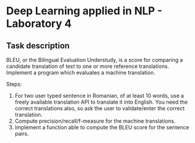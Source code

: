 # Deep Learning applied in NLP - Laboratory 4

## Task description

BLEU, or the Bilingual Evaluation Understudy, is a score for comparing a candidate translation
of text to one or more reference translations. Implement a program which evaluates a
machine translation.

Steps:

1. For two user typed sentence in Romanian, of at least 10 words, use a freely
   available translation API to translate it into English. You need the correct translations
   also, so ask the user to validate/enter the correct translation.
2. Compute precision/recall/f-measure for the machine translations.
3. Implement a function able to compute the BLEU score for the sentence
   pairs.
